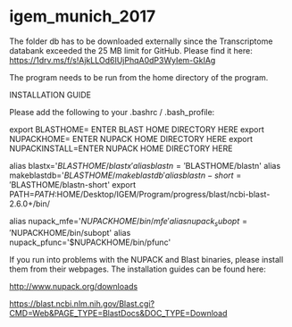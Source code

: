 # igem_munich_2017


The folder db has to be downloaded externally since the Transcriptome databank exceeded the 25 MB limit for GitHub. Please find it here:
https://1drv.ms/f/s!AjkLLOd6IUjPhqA0dP3WyIem-GkIAg

The program needs to be run from the home directory of the program. 


INSTALLATION GUIDE

Please add the following to your .bashrc / .bash_profile:


export BLASTHOME= ENTER BLAST HOME DIRECTORY HERE
export NUPACKHOME= ENTER NUPACK HOME DIRECTORY HERE
export NUPACKINSTALL=ENTER NUPACK HOME DIRECTORY HERE

alias blastx='$BLASTHOME/blastx'
alias blastn='$BLASTHOME/blastn'
alias makeblastdb='$BLASTHOME/makeblastdb'
alias blastn-short='$BLASTHOME/blastn-short'
export PATH=$PATH:$HOME/Desktop/IGEM/Program/progress/blast/ncbi-blast-2.6.0+/bin/

alias nupack_mfe='$NUPACKHOME/bin/mfe'
alias nupack_subopt='$NUPACKHOME/bin/subopt'
alias nupack_pfunc='$NUPACKHOME/bin/pfunc'


If you run into problems with the NUPACK and Blast binaries, please install them from their webpages. The installation guides can be found here: 

http://www.nupack.org/downloads

https://blast.ncbi.nlm.nih.gov/Blast.cgi?CMD=Web&PAGE_TYPE=BlastDocs&DOC_TYPE=Download
